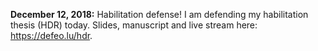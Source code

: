 **December 12, 2018:** Habilitation defense! I am defending my habilitation thesis (HDR) today. Slides, manuscript and live stream here: <https://defeo.lu/hdr>.
